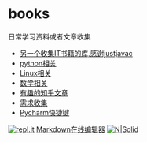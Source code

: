 # books
日常学习资料或者文章收集

- [另一个收集IT书籍的库,感谢justjavac](https://github.com/justjavac/free-programming-books-zh_CN)
- [python相关](python.md)
- [Linux相关](linux.md)
- [数学相关](math.md)
- [有趣的知乎文章](zhihu.md)
- [需求收集](requirements.md)
- [Pycharm快捷键](http://www.cnblogs.com/zhangpengshou/p/3555767.html)

[![repl.it](https://repl.it/public/images/logo-small.png)](https://repl.it/languages)
[Markdown在线编辑器](https://dillinger.io/)
[![N|Solid](https://cldup.com/dTxpPi9lDf.thumb.png)](https://nodesource.com/products/nsolid)